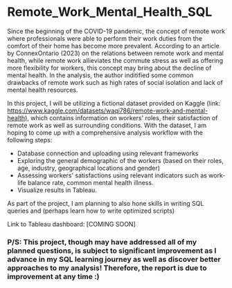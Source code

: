 # Remote_Work_Mental_Health_SQL
Since the beginning of the COVID-19 pandemic, the concept of remote work where professionals were able to perform their work duties from the comfort of their home has become more prevalent. According to an article by ConnexOntario (2023) on the relations between remote work and mental health, while remote work allieviates the commute stress as well as offering more flexibility for workers, this concept may bring about the decline of mental health. In the analysis, the author inditified some common drawbacks of remote work such as high rates of social isolation and lack of mental health resources.

In this project, I will be utilizing a fictional dataset provided on Kaggle (link: https://www.kaggle.com/datasets/waqi786/remote-work-and-mental-health), which contains information on workers' roles, their satisfaction of remote work as well as surrounding conditions. With the dataset, I am hoping to come up with a comprehensive analysis workflow with the following steps:
* Database connection and uploading using relevant frameworks
* Exploring the general demographic of the workers (based on their roles, age, industry, geographical locations and gender)
* Assessing workers' satisfactions using relevant indicators such as work-life balance rate, common mental health illness.
* Visualize results in Tableau.

As part of the project, I am planning to also hone skills in writing SQL queries and (perhaps learn how to write optimized scripts)

Link to Tableau dashboard: [COMING SOON]

### P/S: This project, though may have addressed all of my planned questions, is subject to significant improvement as I advance in my SQL learning journey as well as discover better approaches to my analysis! Therefore, the report is due to improvement at any time :)

